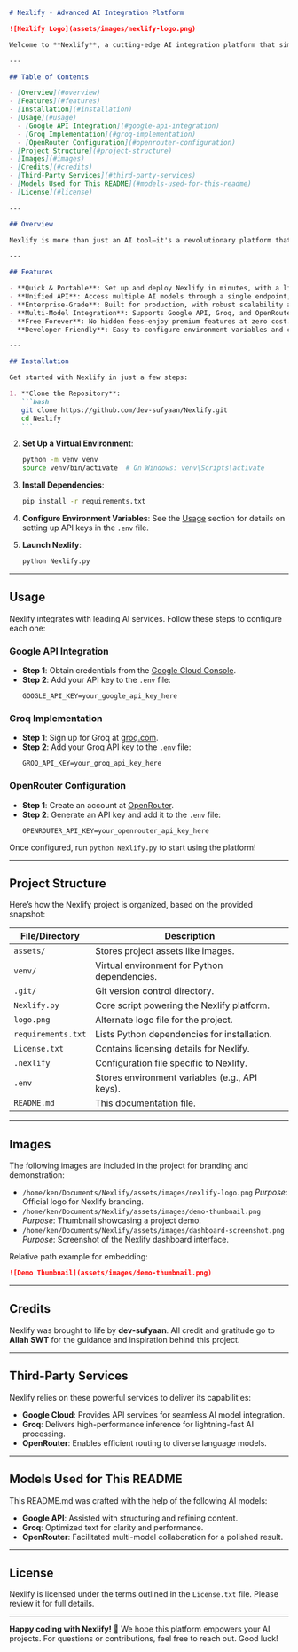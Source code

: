 ````markdown
# Nexlify - Advanced AI Integration Platform

![Nexlify Logo](assets/images/nexlify-logo.png)

Welcome to **Nexlify**, a cutting-edge AI integration platform that simplifies access to multiple language models through a unified API—all for **free**. Designed with enterprise-grade infrastructure, Nexlify empowers developers and businesses to deploy state-of-the-art AI models in production environments effortlessly. With seamless integrations for **Google API**, **Groq**, and **OpenRouter**, Nexlify is your go-to solution for scalable, reliable, and cost-effective AI deployment.

---

## Table of Contents

- [Overview](#overview)
- [Features](#features)
- [Installation](#installation)
- [Usage](#usage)
  - [Google API Integration](#google-api-integration)
  - [Groq Implementation](#groq-implementation)
  - [OpenRouter Configuration](#openrouter-configuration)
- [Project Structure](#project-structure)
- [Images](#images)
- [Credits](#credits)
- [Third-Party Services](#third-party-services)
- [Models Used for This README](#models-used-for-this-readme)
- [License](#license)

---

## Overview

Nexlify is more than just an AI tool—it's a revolutionary platform that unifies access to advanced language models under a single, intuitive API. Whether you're building a small prototype or scaling an enterprise solution, Nexlify offers the infrastructure and flexibility to meet your needs. By leveraging integrations with Google API, Groq, and OpenRouter, Nexlify delivers high-performance AI capabilities without the complexity or cost.

---

## Features

- **Quick & Portable**: Set up and deploy Nexlify in minutes, with a lightweight design that adapts to any environment.
- **Unified API**: Access multiple AI models through a single endpoint, simplifying development workflows.
- **Enterprise-Grade**: Built for production, with robust scalability and reliability for demanding workloads.
- **Multi-Model Integration**: Supports Google API, Groq, and OpenRouter for diverse AI capabilities.
- **Free Forever**: No hidden fees—enjoy premium features at zero cost.
- **Developer-Friendly**: Easy-to-configure environment variables and clear documentation for rapid onboarding.

---

## Installation

Get started with Nexlify in just a few steps:

1. **Clone the Repository**:
   ```bash
   git clone https://github.com/dev-sufyaan/Nexlify.git
   cd Nexlify
   ```
````

2. **Set Up a Virtual Environment**:

   ```bash
   python -m venv venv
   source venv/bin/activate  # On Windows: venv\Scripts\activate
   ```

3. **Install Dependencies**:

   ```bash
   pip install -r requirements.txt
   ```

4. **Configure Environment Variables**:
   See the [Usage](#usage) section for details on setting up API keys in the `.env` file.

5. **Launch Nexlify**:
   ```bash
   python Nexlify.py
   ```

---

## Usage

Nexlify integrates with leading AI services. Follow these steps to configure each one:

### Google API Integration

- **Step 1**: Obtain credentials from the [Google Cloud Console](https://console.cloud.google.com/).
- **Step 2**: Add your API key to the `.env` file:
  ```plaintext
  GOOGLE_API_KEY=your_google_api_key_here
  ```

### Groq Implementation

- **Step 1**: Sign up for Groq at [groq.com](https://groq.com/).
- **Step 2**: Add your Groq API key to the `.env` file:
  ```plaintext
  GROQ_API_KEY=your_groq_api_key_here
  ```

### OpenRouter Configuration

- **Step 1**: Create an account at [OpenRouter](https://openrouter.ai/).
- **Step 2**: Generate an API key and add it to the `.env` file:
  ```plaintext
  OPENROUTER_API_KEY=your_openrouter_api_key_here
  ```

Once configured, run `python Nexlify.py` to start using the platform!

---

## Project Structure

Here’s how the Nexlify project is organized, based on the provided snapshot:

| File/Directory     | Description                                    |
| ------------------ | ---------------------------------------------- |
| `assets/`          | Stores project assets like images.             |
| `venv/`            | Virtual environment for Python dependencies.   |
| `.git/`            | Git version control directory.                 |
| `Nexlify.py`       | Core script powering the Nexlify platform.     |
| `logo.png`         | Alternate logo file for the project.           |
| `requirements.txt` | Lists Python dependencies for installation.    |
| `License.txt`      | Contains licensing details for Nexlify.        |
| `.nexlify`         | Configuration file specific to Nexlify.        |
| `.env`             | Stores environment variables (e.g., API keys). |
| `README.md`        | This documentation file.                       |

---

## Images

The following images are included in the project for branding and demonstration:

- `/home/ken/Documents/Nexlify/assets/images/nexlify-logo.png`
  _Purpose_: Official logo for Nexlify branding.
- `/home/ken/Documents/Nexlify/assets/images/demo-thumbnail.png`
  _Purpose_: Thumbnail showcasing a project demo.
- `/home/ken/Documents/Nexlify/assets/images/dashboard-screenshot.png`
  _Purpose_: Screenshot of the Nexlify dashboard interface.

Relative path example for embedding:

```markdown
![Demo Thumbnail](assets/images/demo-thumbnail.png)
```

---

## Credits

Nexlify was brought to life by **dev-sufyaan**. All credit and gratitude go to **Allah SWT** for the guidance and inspiration behind this project.

---

## Third-Party Services

Nexlify relies on these powerful services to deliver its capabilities:

- **Google Cloud**: Provides API services for seamless AI model integration.
- **Groq**: Delivers high-performance inference for lightning-fast AI processing.
- **OpenRouter**: Enables efficient routing to diverse language models.

---

## Models Used for This README

This README.md was crafted with the help of the following AI models:

- **Google API**: Assisted with structuring and refining content.
- **Groq**: Optimized text for clarity and performance.
- **OpenRouter**: Facilitated multi-model collaboration for a polished result.

---

## License

Nexlify is licensed under the terms outlined in the `License.txt` file. Please review it for full details.

---

**Happy coding with Nexlify!** 🚀
We hope this platform empowers your AI projects. For questions or contributions, feel free to reach out. Good luck!

```

```

